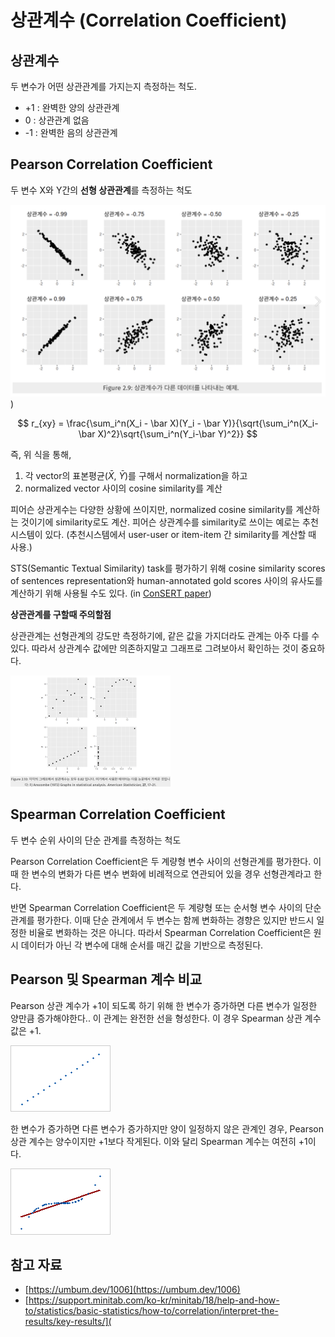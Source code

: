 # 상관계수 (Correlation Coefficient)

## 상관계수

두 변수가 어떤 상관관계를 가지는지 측정하는 척도.

- +1 : 완벽한 양의 상관관계
- 0 : 상관관계 없음
- -1 : 완벽한 음의 상관관계



## Pearson Correlation Coefficient

두 변수 X와 Y간의 **선형 상관관계**를 측정하는 척도

![Untitled](./images/correlation_coefficient_1.png))

$$
r_{xy} = \frac{\sum_i^n(X_i - \bar X)(Y_i - \bar Y)}{\sqrt{\sum_i^n(X_i-\bar X)^2}\sqrt{\sum_i^n(Y_i-\bar Y)^2}}
$$

즉, 위 식을 통해,

1. 각 vector의 표본평균($\bar X$, $\bar Y$)를 구해서  normalization을 하고
2. normalized vector 사이의 cosine similarity를 계산

피어슨 상관게수는 다양한 상황에 쓰이지만, normalized cosine similarity를 계산하는 것이기에 similarity로도 계산. 피어슨 상관계수를 similarity로 쓰이는 예로는 추천 시스템이 있다. (추천시스템에서 user-user or item-item 간 similarity를 계산할 때 사용.)

STS(Semantic Textual Similarity) task를 평가하기 위해 cosine similarity scores of sentences representation와 human-annotated gold scores 사이의 유사도를 계산하기 위해 사용될 수도 있다. (in [ConSERT paper](https://aclanthology.org/2021.acl-long.393.pdf))

**상관관계를 구할때 주의할점**

상관관계는 선형관계의 강도만 측정하기에, 같은 값을 가지더라도 관계는 아주 다를 수 있다. 따라서 상관계수 값에만 의존하지말고 그래프로 그려보아서 확인하는 것이 중요하다.

<img src="./images/correlation_coefficient_2.png" alt="Untitled" style="zoom: 25%;" />



## Spearman Correlation Coefficient

두 변수 순위 사이의 단순 관계를 측정하는 척도

Pearson Correlation Coefficient은  두 계량형 변수 사이의 선형관계를 평가한다. 이때 한 변수의 변화가 다른 변수 변화에 비례적으로 연관되어 있을 경우 선형관계라고 한다.

반면 Spearman Correlation Coefficient은 두 계량형 또는 순서형 변수 사이의 단순 관계를 평가한다. 이때 단순 관계에서 두 변수는 함께 변화하는 경향은 있지만 반드시 일정한 비율로 변화하는 것은 아니다.  따라서 Spearman Correlation Coefficient은 원시 데이터가 아닌 각 변수에 대해 순서를 매긴 값을 기반으로 측정된다.



## Pearson 및 Spearman 계수 비교

Pearson 상관 계수가 +1이 되도록 하기 위해 한 변수가 증가하면 다른 변수가 일정한 양만큼 증가해야한다.. 이 관계는 완전한 선을 형성한다. 이 경우 Spearman 상관 계수 값은 +1.

![Untitled](./images/correlation_coefficient_3.png)

한 변수가 증가하면 다른 변수가 증가하지만 양이 일정하지 않은 관계인 경우, Pearson 상관 계수는 양수이지만 +1보다 작게된다. 이와 달리 Spearman 계수는 여전히 +1이다.

![Untitled](./images/correlation_coefficient_4.png)

## 참고 자료

- [https://umbum.dev/1006](https://umbum.dev/1006)
- [https://support.minitab.com/ko-kr/minitab/18/help-and-how-to/statistics/basic-statistics/how-to/correlation/interpret-the-results/key-results/](
